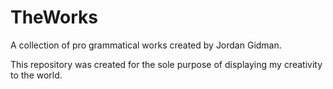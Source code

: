 # TheWorks
A collection of pro grammatical works created by Jordan Gidman.

This repository was created for the sole purpose of displaying my creativity to the world.

